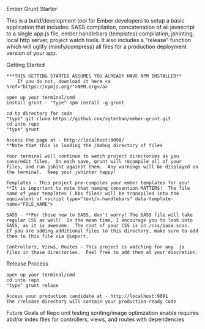 Ember Grunt Starter

This is a build/development tool for Ember developers to setup a basic application that includes: SASS compilation, concatenation of all javascript to a single app.js file, ember handlebars (templates) compilation, jshinting, local http server, project watch tools.  It also includes a "release" function which will uglify (minify/compress) all files for a production deployment version of your app.  

Getting Started
	
	***THIS GETTING STARTED ASSUMES YOU ALREADY HAVE NPM INSTALLED**
		If you do not, download it here <a href="https://npmjs.org/">NPM.org</a>

	open up your terminal/cmd
	install grunt - "type" npm install -g grunt

	cd to directory for code
	"type" git clone https://github.com/sgterban/ember-grunt.git
	cd into repo
	"type" grunt

	Access the page at - http://localhost:9090/
	**Note that this is loading the /debug directory of files

	Your terminal will continue to watch project directories as you save/edit files.  On each save, grunt will recompile all of your files, and run jshint against them.  Any warnings will be displayed on the terminal.  Keep your jshinter happy!

	Templates - This project pre-compiles your ember templates for you! **It is important to note that naming convention MATTERS!  The file name of your templates (.hbs files) will be transpiled into the equivalent of <script type="text/x-handlebars" data-template-name="FILE_NAME">

	SASS - **For those new to SASS, don't worry! The SASS file will take regular CSS as well!  In the mean time, I encourage you to look into SASS, as it is awesome.  The root of your CSS is in /css/base.scss.  If you are adding additional files to this directory, make sure to add them to this file via @import.  

	Controllers, Views, Routes - This project is watching for any .js files in these directories.  Feel free to add them at your discretion.  

Release Process
	
	open up your terminal/cmd
	cd into repo
	"type" grunt relase

	Access your production candidate at - http://localhost:9091
	The /release directory will contain your production-ready code

Future Goals of Repo
	unit testing
	spriting/image optimzation
	enable requires abd/or index files for controllers, views, and routes with dependencies